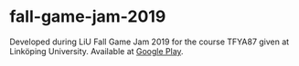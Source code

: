 # fall-game-jam-2019
Developed during LiU Fall Game Jam 2019 for the course TFYA87 given at Linköping University.
Available at [Google Play](https://play.google.com/store/apps/details?id=fall_game_jam_2019.fallgamejam2019).
